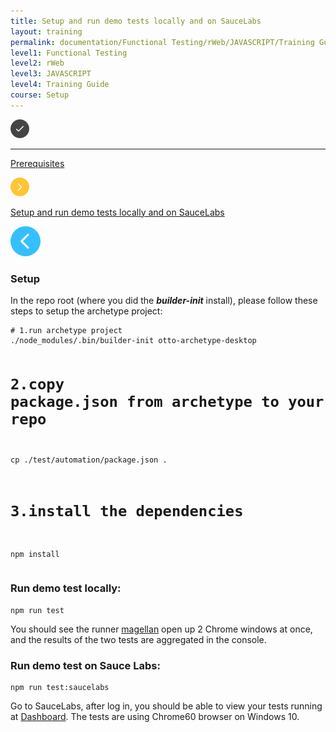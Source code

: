 ```yaml
---
title: Setup and run demo tests locally and on SauceLabs
layout: training
permalink: documentation/Functional Testing/rWeb/JAVASCRIPT/Training Guide/Setup/Setup and run demo tests locally and on SauceLabs
level1: Functional Testing
level2: rWeb
level3: JAVASCRIPT
level4: Training Guide
course: Setup
---
```

<div class="sidebar">
<div class="training-doc-link">
<div class ="training-doc-link-left">
<img class="training-doc-link-left__img" src="/images/training/checked.png" srcset="/images/training/checked@2x.png 2x, /images/training/checked@3x.png 3x" /><hr class="training-doc-link-left__hr training-doc-link-left__hr-completed" /></div>
<p class="training-doc-link__text">
<a class="training-doc-link__text-completed" href="./Prerequisites">Prerequisites</a></p>
</div>
<div class="training-doc-link">
<div class ="training-doc-link-left">
<img class="training-doc-link-left__img" src="/images/training/actived.png" srcset="/images/training/actived@2x.png 2x, /images/training/actived@3x.png 3x" /></div>
<p class="training-doc-link__text">
<a class="training-doc-link__text-current" href="./Setup and run demo tests locally and on SauceLabs">Setup and run demo tests locally and on SauceLabs</a></p>
</div>
</div>
<div class="training-doc-nav-btn">
<a href="./Prerequisites"><img src="/images/training/btn-left.png" srcset="/images/training/btn-left@2x.png 2x, /images/training/btn-left@3x.png 3x" /></a>
</div>
<div class="training-content markdown">
<h3>Setup</h3>
<p>In the repo root (where you did the <strong><em>builder-init</em></strong> install), please follow these steps to setup the archetype project:</p>
<pre><code class="language-bash"># 1.run archetype project
./node_modules/.bin/builder-init otto-archetype-desktop

# 2.copy package.json from archetype to your repo
cp ./test/automation/package.json .

# 3.install the dependencies
npm install
</code></pre>
<h3>Run demo test locally:</h3>
<pre><code class="language-bash">npm run test
</code></pre>
<p>You should see  the runner <a href="https://github.com/TestArmada/magellan">magellan</a> open up 2 Chrome windows at once, and the results of the two tests are aggregated in the console.</p>
<h3>Run demo test on Sauce Labs:</h3>
<pre><code class="language-bash">npm run test:saucelabs
</code></pre>
<p>Go to SauceLabs, after log in, you should be able to view your tests running at <a href="https://saucelabs.com/beta/dashboard/tests">Dashboard</a>. The tests are using Chrome60 browser on Windows 10.</p>
</div>
<div class="training-doc-nav-btn">
</div>
